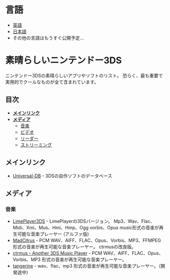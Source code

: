 # 言語
- [英語](https://github.com/kuragehimekurara1/Awesome-Nintendo-3DS/blob/main/README.md)
- [日本語](https://github.com/kuragehimekurara1/Awesome-Nintendo-3DS/blob/main/README-ja.md)
- その他の言語はもうすぐ公開予定...
# 素晴らしいニンテンドー3DS
ニンテンドー3DSの素晴らしいアプリやソフトのリスト。 恐らく、最も重要で実用的でクールなものが全て含まれています。

## 目次
- **[ メインリンク](-main-link)**
- **[ メディア](-メディア)**
	- [ 音楽](-音楽)
	- [ ビデオ](-ビデオ)
	- [ リーダー](-リーダー)
	- [ ストリーミング](-ストリーミング)

##  メインリンク
- [Universal-DB](https://db.universal-team.net) - 3DSの自作ソフトのデータベース

 ##  メディア
###  音楽
- [LimePlayer3DS](https://github.com/oreo639/LimePlayer3DS) - LimePlayerの3DSバージョン。
Mp3、Wav、Flac、Midi、Xmi、Mus、Hmi、Hmp、Ogg vorbis、Opus music形式の音楽が再生可能な音楽プレーヤー (アルファ版)
- [MadCitrus](https://github.com/Hayleia/ctrmus/releases) - PCM WAV、AIFF、FLAC、Opus、Vorbis、MP3、FFMPEG 形式の音楽が再生可能な音楽プレーヤー。 ctrmusの改良版。
- [ctrmus - Another 3DS Music Player](https://github.com/deltabeard/ctrmus/releases) - PCM WAV、AIFF、FLAC、Opus、Vorbis、MP3 形式の音楽が再生可能な音楽プレーヤー。
- [tangerine](https://github.com/tesnos/tangerine) - wav、flac、mp3 形式の音楽が再生可能な音楽プレーヤー。（開発途中)


